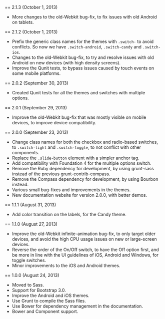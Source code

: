 == 2.1.3 (October 1, 2013)

* More changes to the old-Webkit bug-fix, to fix issues with old Android on tablets.

== 2.1.2 (October 1, 2013)

* Prefix the generic class names for the themes with `.switch-` to avoid conflicts. So now we have `.switch-android`, `.switch-candy` and `.switch-ios`.
* Changes to the old-Webkit bug-fix, to try and resolve issues with old Android on new devices (with high density screens).
* Improve the Qunit tests, to bypass issues caused by touch events on some mobile platforms.

== 2.0.2 (September 30, 2013)

* Created Qunit tests for all the themes and switches with multiple options.

== 2.0.1 (September 29, 2013)

* Improve the old-Webkit bug-fix that was mostly visible on mobile devices, to improve device compatibility.

== 2.0.0 (September 23, 2013)

* Change class names for both the checkbox and radio-based switches, to `.switch-light` and `.switch-toggle`, to not conflict with other components.
* Replace the `.slide-button` element with a simpler anchor tag.
* Add compatibility with Foundation 4 for the multiple options switch.
* Remove the Ruby dependency for development, by using grunt-sass instead of the previous grunt-contrib-compass.
* Remove the Compass dependency for development, by using Bourbon instead.
* Various small bug-fixes and improvements in the themes.
* New documentation website for version 2.0.0, with better demos.

== 1.1.1 (August 31, 2013)

* Add color transition on the labels, for the Candy theme.

== 1.1.0 (August 27, 2013)

* Improve the old-Webkit infinite-animation bug-fix, to only target older devices, and avoid the high CPU usage issues on new or large-screen devices.
* Reverse the order of the On/Off switch, to have the Off option first, and be more in line with the UI guidelines of iOS, Android and Windows, for toggle switches.
* Minor improvements to the iOS and Android themes.

== 1.0.0 (August 24, 2013)

* Moved to Sass.
* Support for Bootstrap 3.0.
* Improve the Android and iOS themes.
* Use Grunt to compile the Sass files.
* Use Bower for dependency management in the documentation.
* Bower and Component support.

